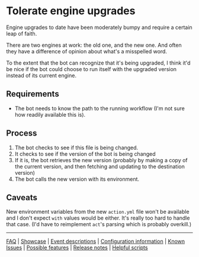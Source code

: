 # Tolerate engine upgrades

Engine upgrades to date have been moderately bumpy and require a certain leap of faith.

There are two engines at work: the old one, and the new one. And often they have a difference of opinion about what's a misspelled word.

To the extent that the bot can recognize that it's being upgraded, I think it'd be nice if the bot could choose to run itself with the upgraded version instead of its current engine.

## Requirements

* The bot needs to know the path to the running workflow (I'm not sure how readily available this is).

## Process

1. The bot checks to see if this file is being changed.
2. It checks to see if the version of the bot is being changed
3. If it is, the bot retrieves the new version (probably by making a copy of the current version, and then fetching and updating to the destination version)
4. The bot calls the new version with its environment.

## Caveats

New environment variables from the new `action.yml` file won't be available and I don't expect `with` values would be either. It's really too hard to handle that case. (I'd have to reimplement `act`'s parsing which is probably overkill.)

---
[FAQ](FAQ.md) | [Showcase](Showcase.md) | [Event descriptions](Event-descriptions.md) | [Configuration information](Configuration-information.md) | [Known Issues](Known-Issues.md) | [Possible features](Possible-features.md) | [Release notes](Release-notes.md) | [Helpful scripts](Helpful-scripts.md)
